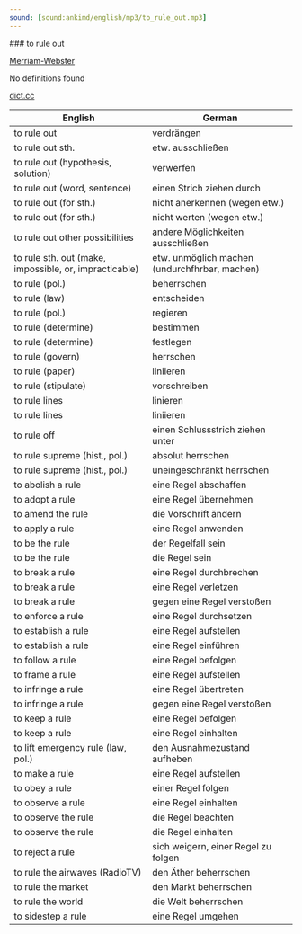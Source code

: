 ```yaml
---
sound: [sound:ankimd/english/mp3/to_rule_out.mp3]
---
```


\### to rule out

[Merriam-Webster](https://www.merriam-webster.com/dictionary/to+rule+out)

No definitions found

[dict.cc](https://www.dict.cc/to+rule+out)

| English        | German       |
| -------------- | ------------ |
| to rule out | verdrängen |
| to rule out sth. | etw. ausschließen |
| to rule out (hypothesis, solution) | verwerfen |
| to rule out (word, sentence) | einen Strich ziehen durch |
| to rule out (for sth.) | nicht anerkennen (wegen etw.) |
| to rule out (for sth.) | nicht werten (wegen etw.) |
| to rule out other possibilities | andere Möglichkeiten ausschließen |
| to rule sth. out (make, impossible, or, impracticable) | etw. unmöglich machen (undurchfhrbar, machen) |
| to rule (pol.) | beherrschen |
| to rule (law) | entscheiden |
| to rule (pol.) | regieren |
| to rule (determine) | bestimmen |
| to rule (determine) | festlegen |
| to rule (govern) | herrschen |
| to rule (paper) | liniieren |
| to rule (stipulate) | vorschreiben |
| to rule lines | linieren |
| to rule lines | liniieren |
| to rule off | einen Schlussstrich ziehen unter |
| to rule supreme (hist., pol.) | absolut herrschen |
| to rule supreme (hist., pol.) | uneingeschränkt herrschen |
| to abolish a rule | eine Regel abschaffen |
| to adopt a rule | eine Regel übernehmen |
| to amend the rule | die Vorschrift ändern |
| to apply a rule | eine Regel anwenden |
| to be the rule | der Regelfall sein |
| to be the rule | die Regel sein |
| to break a rule | eine Regel durchbrechen |
| to break a rule | eine Regel verletzen |
| to break a rule | gegen eine Regel verstoßen |
| to enforce a rule | eine Regel durchsetzen |
| to establish a rule | eine Regel aufstellen |
| to establish a rule | eine Regel einführen |
| to follow a rule | eine Regel befolgen |
| to frame a rule | eine Regel aufstellen |
| to infringe a rule | eine Regel übertreten |
| to infringe a rule | gegen eine Regel verstoßen |
| to keep a rule | eine Regel befolgen |
| to keep a rule | eine Regel einhalten |
| to lift emergency rule (law, pol.) | den Ausnahmezustand aufheben |
| to make a rule | eine Regel aufstellen |
| to obey a rule | einer Regel folgen |
| to observe a rule | eine Regel einhalten |
| to observe the rule | die Regel beachten |
| to observe the rule | die Regel einhalten |
| to reject a rule | sich weigern, einer Regel zu folgen |
| to rule the airwaves (RadioTV) | den Äther beherrschen |
| to rule the market | den Markt beherrschen |
| to rule the world | die Welt beherrschen |
| to sidestep a rule | eine Regel umgehen |
